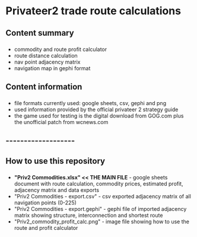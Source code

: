 # Privateer2 trade route calculations 
## Content summary
###
* commodity and route profit calculator
* route distance calculation
* nav point adjacency matrix
* navigation map in gephi format
##
## Content information
###
* file formats currently used: google sheets, csv, gephi and png
* used information provided by the official privateer 2 strategy guide
* the game used for testing is the digital download from GOG.com plus the unofficial patch from wcnews.com
## 
## -------------------
## How to use this repository
###
* **"Priv2 Commodities.xlsx" << THE MAIN FILE** - google sheets document with route calculation, commodity prices, estimated profit, adjacency matrix and data exports
* "Priv2 Commodities - export.csv" - csv exported adjacency matrix of all navigation points (0-225)
* "Priv2 Commodities - export.gephi" - gephi file of imported adjacency matrix showing structure, interconnection and shortest route
* "Priv2_commodity_profit_calc.png" - image file showing how to use the route and profit calculator

